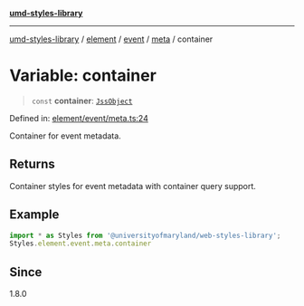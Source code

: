 [**umd-styles-library**](../../../../../../README.md)

***

[umd-styles-library](../../../../../../modules.md) / [element](../../../../../README.md) / [event](../../../README.md) / [meta](../README.md) / container

# Variable: container

> `const` **container**: [`JssObject`](../../../../../../utilities/namespaces/transform/type-aliases/JssObject.md)

Defined in: [element/event/meta.ts:24](https://github.com/UMD-Digital/design-system/blob/8c958a0419ab79ba8bcba0aabd12f79a69ac5834/packages/styles/source/element/event/meta.ts#L24)

Container for event metadata.

## Returns

Container styles for event metadata with container query support.

## Example

```typescript
import * as Styles from '@universityofmaryland/web-styles-library';
Styles.element.event.meta.container
```

## Since

1.8.0

